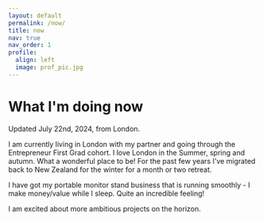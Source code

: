 ```yaml
---
layout: default
permalink: /now/
title: now
nav: true
nav_order: 1
profile:
  align: left
  image: prof_pic.jpg
---
```

<div class="post">
    <h1>What I'm doing now</h1>
</div>

Updated July 22nd, 2024, from London.

I am currently living in London with my partner and going through the Entrepreneur First Grad cohort. I love London in the Summer, spring and autumn. What a wonderful place to be! For the past few years I've migrated back to New Zealand for the winter for a month or two retreat.

I have got my portable monitor stand business that is running smoothly - I make money/value while I sleep. Quite an incredible feeling!

I am excited about more ambitious projects on the horizon.